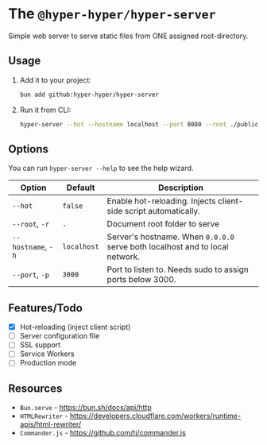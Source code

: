 # The `@hyper-hyper/hyper-server`

Simple web server to serve static files from ONE assigned root-directory.

## Usage

1. Add it to your project:

    ```sh
    bun add github:hyper-hyper/hyper-server
    ```

2. Run it from CLI:

    ```sh
    hyper-server --hot --hostname localhost --port 8080 --root ./public
    ```

## Options

You can run `hyper-server --help` to see the help wizard.

| Option | Default  | Description
| - | - | -
| `--hot` | `false` | Enable hot-reloading. Injects client-side script automatically.
| `--root`, `-r` | `.` | Document root folder to serve
| `--hostname`, `-h` | `localhost` | Server's hostname. When `0.0.0.0` serve both localhost and to local network.
| `--port`, `-p` | `3000` | Port to listen to. Needs sudo to assign ports below 3000.

## Features/Todo

- [x] Hot-reloading (inject client script)
- [ ] Server configuration file
- [ ] SSL support
- [ ] Service Workers
- [ ] Production mode

## Resources

* `Bun.serve` - <https://bun.sh/docs/api/http>
* `HTMLRewriter` - <https://developers.cloudflare.com/workers/runtime-apis/html-rewriter/>
* `Commander.js` - <https://github.com/tj/commander.js>

